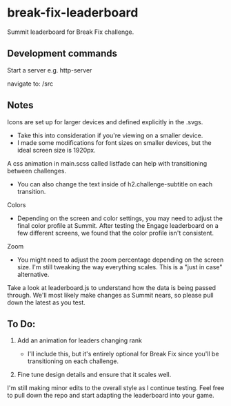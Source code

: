 # break-fix-leaderboard

Summit leaderboard for Break Fix challenge.

## Development commands

Start a server
e.g. http-server

navigate to: /src

## Notes

Icons are set up for larger devices and defined explicitly in the .svgs.
  - Take this into consideration if you're viewing on a smaller device.
  - I made some modifications for font sizes on smaller devices, but the ideal screen size is 1920px.

A css animation in main.scss called listfade can help with transitioning between challenges.
  - You can also change the text inside of h2.challenge-subtitle on each transition.

Colors
  - Depending on the screen and color settings, you may need to adjust the final color profile at Summit. After testing the Engage leaderboard on a few different screens, we found that the color profile isn't consistent.

Zoom
  - You might need to adjust the zoom percentage depending on the screen size. I'm still tweaking the way everything scales. This is a "just in case" alternative.

Take a look at leaderboard.js to understand how the data is being passed through. We'll most likely make changes as Summit nears, so please pull down the latest as you test.

## To Do:

1. Add an animation for leaders changing rank
   - I'll include this, but it's entirely optional for Break Fix since you'll be transitioning on each challenge.

2. Fine tune design details and ensure that it scales well.

I'm still making minor edits to the overall style as I continue testing. Feel free to pull down the repo and start adapting the leaderboard into your game. 
